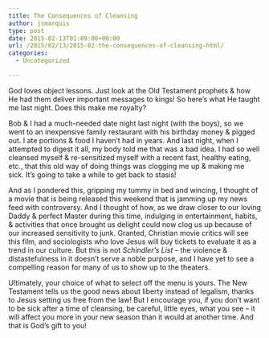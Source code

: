 ```yaml
---
title: The Consequences of Cleansing
author: jsmarquis
type: post
date: 2015-02-13T01:09:00+00:00
url: /2015/02/13/2015-02-the-consequences-of-cleansing-html/
categories:
  - Uncategorized

---
```

God loves object lessons. Just look at the Old Testament prophets & how He had them deliver important messages to kings! So here&#8217;s what He taught me last night. Does this make me royalty? 

Bob & I had a much-needed date night last night (with the boys), so we went to an inexpensive family restaurant with his birthday money & pigged out. I ate portions & food I haven&#8217;t had in years. And last night, when I attempted to digest it all, my body told me that was a bad idea. I had so well cleansed myself & re-sensitized myself with a recent fast, healthy eating, etc., that this old way of doing things was clogging me up & making me sick. It&#8217;s going to take a while to get back to stasis!

And as I pondered this, gripping my tummy in bed and wincing, I thought of a movie that is being released this weekend that is jamming up my news feed with controversy. And I thought of how, as we draw closer to our loving Daddy & perfect Master during this time, indulging in entertainment, habits, & activities that once brought us delight could now clog us up because of our increased sensitivity to junk. Granted, Christian movie critics will see this film, and sociologists who love Jesus will buy tickets to evaluate it as a trend in our culture. But this is not _Schindler&#8217;s List_ &#8211; the violence & distastefulness in it doesn&#8217;t serve a noble purpose, and I have yet to see a compelling reason for many of us to show up to the theaters.

Ultimately, your choice of what to select off the menu is yours. The New Testament tells us the good news about liberty instead of legalism, thanks to Jesus setting us free from the law! But I encourage you, if you don&#8217;t want to be sick after a time of cleansing, be careful, little eyes, what you see &#8211; it will affect you more in your new season than it would at another time. And that is God&#8217;s gift to you!